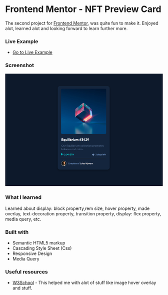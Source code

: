 # Frontend Mentor - NFT Preview Card

The second project for [Frontend Mentor](https://www.frontendmentor.io/), was quite fun to make it. Enjoyed alot, learned alot and looking forward to learn further more.

### Live Example

- [Go to Live Example](https://qr-code-frontendmentor-by-zuhaz.netlify.app/)

### Screenshot

![](./images/screenshot.png)

### What I learned

Learned about display: block property,rem size, hover property, made overlay, text-decoration property, transition property, display: flex property, media query, etc.

### Built with

- Semantic HTML5 markup
- Cascading Style Sheet (Css)
- Responsive Design
- Media Query

### Useful resources

- [W3School](https://www.w3schools.com/css) - This helped me with alot of stuff like image hover overlay and stuff.